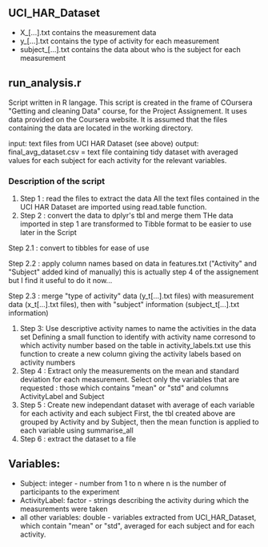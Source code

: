 ## UCI\_HAR\_Dataset
* X\_[...].txt contains the measurement data
* y\_[...].txt contains the type of activity for each measurement
* subject\_[...].txt contains the data about who is the subject for each measurement

## run_analysis.r
Script written in R langage.
This script is created in the frame of COursera "Getting and cleaning Data" course, for the Project Assignement.
It uses data provided on the Coursera website. It is assumed that the files containing the data are located in the working directory.

input: text files from UCI HAR Dataset (see above)
output: final_avg_dataset.csv = text file containing tidy dataset with averaged values for each subject for each activity for the relevant variables.

### Description of the script
1. Step 1 : read the files to extract the data
All the text files contained in the UCI HAR Dataset are imported using read.table function.
1. Step 2 : convert the data to dplyr's tbl and merge them
THe data imported in step 1 are transformed to Tibble format to be easier to use later in the Script

Step 2.1 : convert to tibbles for ease of use

Step 2.2 : apply column names based on data in features.txt ("Activity" and "Subject" added kind of manually)
this is actually step 4 of the assignement but I find it useful to do it now...

Step 2.3 : merge "type of activity" data (y_t[...].txt files) with measurement data (x_t[...].txt files),
then with "subject" information (subject_t[...].txt information)

1. Step 3: Use descriptive activity names to name the activities in the data set
Defining a small function to identify with activity name corresond to which activity number
based on the table in activity_labels.txt
use this function to create a new column giving the activity labels based on activity numbers
1. Step 4 : Extract only the measurements on the mean and standard deviation for each measurement.
Select only the variables that are requested : those which contains "mean" or "std"
and columns ActivityLabel and Subject
1. Step 5 : Create new independant dataset with average of each variable for each activity and each subject
First, the tbl created above are grouped by Activity and by Subject, then the mean function is applied to
each variable using summarise\_all
1. Step 6 : extract the dataset to a file

## Variables:
* Subject: integer - number from 1 to n where n is the number of participants to the experiment
* ActivityLabel: factor - strings describing the activity during which the measurements were taken
* all other variables: double - variables extracted from UCI_HAR_Dataset, which contain "mean" or "std", averaged for each subject and for each activity.
